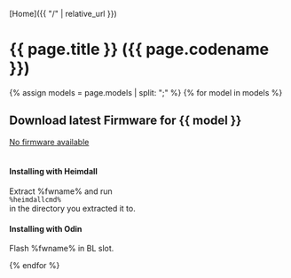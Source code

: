 [Home]({{ "/" | relative_url }})

# {{ page.title }} ({{ page.codename }})

{% assign models = page.models | split: ";" %}
{% for model in models %}
<h2>Download latest Firmware for {{ model }}</h2>
<a id="fw-download-{{ model }}" href="">No firmware available</a>
<br>
<a id="fw-download-sha256-{{ model }}" href="" style="display: none;">sha256</a>
<br>
<h4>Installing with Heimdall</h4>
<p id="fw-install-heimdall-{{ model }}">
Extract %fwname% and run<br>
<code>%heimdallcmd%</code><br>
in the directory you extracted it to.
</p>
<h4>Installing with Odin</h4>
<p id="fw-install-odin-{{ model }}">
Flash %fwname% in BL slot.
</p>

<script type="text/javascript">
let fwurl = "{{ site.firmware-update-raw | append: model }}";

fetch (fwurl).then(response => response.text()).then((text) => {
    let pda = text.split("/")[0];
    let fwName = "firmware-{{ model }}-" + pda;
    let fwDownload = document.getElementById("fw-download-{{ model }}");
    fwDownload.href = "{{ site.firmware-update-download }}" + pda + "/" + fwName + ".tar";
    fwDownload.innerHTML = "Download firmware " + pda;

    let fwDownloadSHA256 = document.getElementById("fw-download-sha256-{{ model }}");
    fwDownloadSHA256.href = fwDownload.href + ".sha256";
    fwDownloadSHA256.style.display = "inline-block";

    let releaseUrl = "{{ site.firmware-update-releases }}" + pda;

    fetch(releaseUrl).then(response => response.json()).then((json) => {
        let fwInstallHeimdall = document.getElementById("fw-install-heimdall-{{ model }}");
        fwInstallHeimdall.innerHTML = fwInstallHeimdall.innerHTML.replace("%fwname%", fwName + ".tar").replace("%heimdallcmd%", json.body);

        let fwInstallOdin = document.getElementById("fw-install-odin-{{ model }}");
        fwInstallOdin.innerHTML = fwInstallOdin.innerHTML.replace("%fwname%", fwName + ".tar");
    });
});
</script>
{% endfor %}
